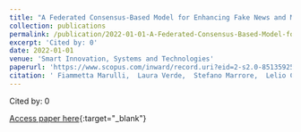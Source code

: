 ```yaml
---
title: "A Federated Consensus-Based Model for Enhancing Fake News and Misleading Information Debunking"
collection: publications
permalink: /publication/2022-01-01-A-Federated-Consensus-Based-Model-for-Enhancing-Fake-News-and-Misleading-Information-Debunking
excerpt: 'Cited by: 0'
date: 2022-01-01
venue: 'Smart Innovation, Systems and Technologies'
paperurl: 'https://www.scopus.com/inward/record.uri?eid=2-s2.0-85135925429&doi=10.1007%2f978-981-19-3444-5_50&partnerID=40&md5=a567f27ff3e442d20cdc6c82a3ecefcf'
citation: ' Fiammetta Marulli,  Laura Verde,  Stefano Marrore,  Lelio Campanile, &quot;A Federated Consensus-Based Model for Enhancing Fake News and Misleading Information Debunking.&quot; Smart Innovation, Systems and Technologies, 2022.'
---
```

Cited by: 0

[Access paper here](https://www.scopus.com/inward/record.uri?eid=2-s2.0-85135925429&doi=10.1007%2f978-981-19-3444-5_50&partnerID=40&md5=a567f27ff3e442d20cdc6c82a3ecefcf){:target="_blank"}

